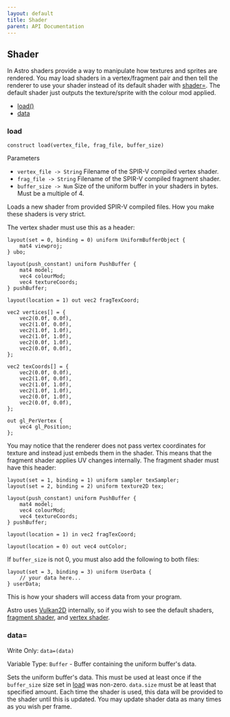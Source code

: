```yaml
---
layout: default
title: Shader
parent: API Documentation
---
```


## Shader
In Astro shaders provide a way to manipulate how textures and sprites are rendered.
You may load shaders in a vertex/fragment pair and then tell the renderer to use
your shader instead of its default shader with [shader=](Renderer#shader).
The default shader just outputs the texture/sprite with the colour mod applied.

 + [load()](#load)
 + [data](#data)
 
### load
`construct load(vertex_file, frag_file, buffer_size)`

Parameters
 + `vertex_file -> String` Filename of the SPIR-V compiled vertex shader.
 + `frag_file -> String` Filename of the SPIR-V compiled fragment shader.
 + `buffer_size -> Num` Size of the uniform buffer in your shaders in bytes. Must be a multiple of 4.

Loads a new shader from provided SPIR-V compiled files. How you make these
shaders is very strict.

The vertex shader must use this as a header:

    layout(set = 0, binding = 0) uniform UniformBufferObject {
        mat4 viewproj;
    } ubo;
    
    layout(push_constant) uniform PushBuffer {
        mat4 model;
        vec4 colourMod;
        vec4 textureCoords;
    } pushBuffer;
    
    layout(location = 1) out vec2 fragTexCoord;
    
    vec2 vertices[] = {
        vec2(0.0f, 0.0f),
        vec2(1.0f, 0.0f),
        vec2(1.0f, 1.0f),
        vec2(1.0f, 1.0f),
        vec2(0.0f, 1.0f),
        vec2(0.0f, 0.0f),
    };
    
    vec2 texCoords[] = {
        vec2(0.0f, 0.0f),
        vec2(1.0f, 0.0f),
        vec2(1.0f, 1.0f),
        vec2(1.0f, 1.0f),
        vec2(0.0f, 1.0f),
        vec2(0.0f, 0.0f),
    };
    
    out gl_PerVertex {
        vec4 gl_Position;
    };

You may notice that the renderer does not pass vertex coordinates for texture and instead
just embeds them in the shader. This means that the fragment shader applies UV changes
internally. The fragment shader must have this header:

    layout(set = 1, binding = 1) uniform sampler texSampler;
    layout(set = 2, binding = 2) uniform texture2D tex;
    
    layout(push_constant) uniform PushBuffer {
        mat4 model;
        vec4 colourMod;
        vec4 textureCoords;
    } pushBuffer;
    
    layout(location = 1) in vec2 fragTexCoord;
    
    layout(location = 0) out vec4 outColor;

If `buffer_size` is not 0, you must also add the following to both files:

    layout(set = 3, binding = 3) uniform UserData {
        // your data here...
    } userData;

This is how your shaders will access data from your program.

Astro uses [Vulkan2D](https://github.com/PaoloMazzon/Vulkan2D) internally, so if you wish to see the default shaders,
[fragment shader](https://github.com/PaoloMazzon/Vulkan2D/blob/master/shaders/tex.frag),
and [vertex shader](https://github.com/PaoloMazzon/Vulkan2D/blob/master/shaders/tex.vert).

### data=
Write Only: `data=(data)`

Variable Type: `Buffer` - Buffer containing the uniform buffer's data.

Sets the uniform buffer's data. This must be used at least once if the `buffer_size`
size set in [load](#load) was non-zero. `data.size` must be at least that specified
amount. Each time the shader is used, this data will be provided to the shader until
this is updated. You may update shader data as many times as you wish per frame.

